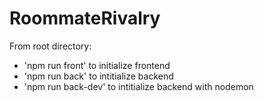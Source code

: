 # RoommateRivalry

From root directory:
- 'npm run front' to initialize frontend
- 'npm run back' to intitialize backend
- 'npm run back-dev' to intitialize backend with nodemon
